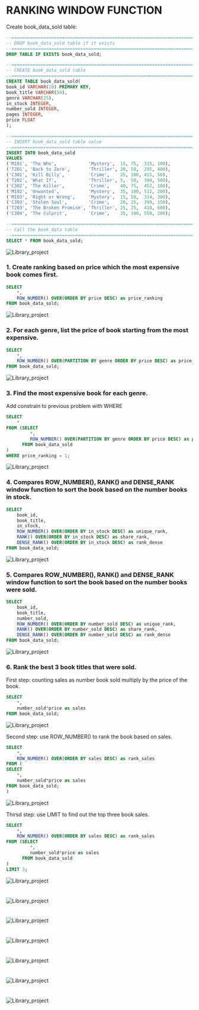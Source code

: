 # RANKING WINDOW FUNCTION
Create book_data_sold table:
```sql
--=================================================================================
-- DROP book_data_sold table if it exists
--=================================================================================
DROP TABLE IF EXISTS book_data_sold;

--=================================================================================
-- CREATE book_data_sold table 
--=================================================================================
CREATE TABLE book_data_sold(
book_id VARCHAR(10) PRIMARY KEY,
book_title VARCHAR(50),
genre VARCHAR(25),
in_stock INTEGER,
number_sold INTEGER,
pages INTEGER,
price FLOAT
);

--=================================================================================
-- INSERT book_data_sold table value
--=================================================================================
INSERT INTO book_data_sold
VALUES 
('M101', 'The Who',            'Mystery',  15, 75,  315, 100),
('T201', 'Back to Zero',       'Thriller', 20, 50,  295, 400),
('C301', 'Kill Billy',         'Crime',    25, 100, 415, 50),
('T202', 'What If',            'Thriller', 5,  50,  394, 500),
('C302', 'The Killer',         'Crime',    40, 75,  452, 100),
('M102', 'Unwanted',           'Mystery',  35, 100, 512, 200),
('M103', 'Right or Wrong',     'Mystery',  15, 50,  314, 300),
('C303', 'Stolen Soul',        'Crime',    20, 25,  399, 150),
('T203', 'The Broken Promise', 'Thriller', 25, 25,  418, 600),
('C304', 'The Culprit',        'Crime',    35, 100, 550, 200);

--=================================================================================
-- Call the book_data table
--=================================================================================
SELECT * FROM book_data_sold;
```

![Library_project](https://github.com/imdwipayana/PostgreSQL/blob/main/Practice/WINDOWS%20FUNCTION/RANKING%20WINDOW%20FUNCTIONS/image/book_data_sold.png)

### 1. Create ranking based on price which the most expensive book comes first.

```sql
SELECT
	*,
	ROW_NUMBER() OVER(ORDER BY price DESC) as price_ranking
FROM book_data_sold;
```
![Library_project](https://github.com/imdwipayana/PostgreSQL/blob/main/Practice/WINDOWS%20FUNCTION/RANKING%20WINDOW%20FUNCTIONS/image/number1.png)

### 2. For each genre, list the price of book starting from the most expensive.

```sql
SELECT
	*,
	ROW_NUMBER() OVER(PARTITION BY genre ORDER BY price DESC) as price_ranking
FROM book_data_sold;
```
![Library_project](https://github.com/imdwipayana/PostgreSQL/blob/main/Practice/WINDOWS%20FUNCTION/RANKING%20WINDOW%20FUNCTIONS/image/number2.png)

### 3. Find the most expensive book for each genre.

Add constrain to previous problem with WHERE

```sql
SELECT
	*
FROM (SELECT
	     *,
	     ROW_NUMBER() OVER(PARTITION BY genre ORDER BY price DESC) as price_ranking
      FROM book_data_sold
)
WHERE price_ranking = 1;
```
![Library_project](https://github.com/imdwipayana/PostgreSQL/blob/main/Practice/WINDOWS%20FUNCTION/RANKING%20WINDOW%20FUNCTIONS/image/number3.png)

### 4. Compares ROW_NUMBER(), RANK() and DENSE_RANK window function to sort the book based on the number books in stock.

```sql
SELECT
	book_id,
	book_title,
	in_stock,
	ROW_NUMBER() OVER(ORDER BY in_stock DESC) as unique_rank,
	RANK() OVER(ORDER BY in_stock DESC) as share_rank,
	DENSE_RANK() OVER(ORDER BY in_stock DESC) as rank_dense
FROM book_data_sold;
```
![Library_project](https://github.com/imdwipayana/PostgreSQL/blob/main/Practice/WINDOWS%20FUNCTION/RANKING%20WINDOW%20FUNCTIONS/image/number4.png)

### 5. Compares ROW_NUMBER(), RANK() and DENSE_RANK window function to sort the book based on the number books were sold.


```sql
SELECT
	book_id,
	book_title,
	number_sold,
	ROW_NUMBER() OVER(ORDER BY number_sold DESC) as unique_rank,
	RANK() OVER(ORDER BY number_sold DESC) as share_rank,
	DENSE_RANK() OVER(ORDER BY number_sold DESC) as rank_dense
FROM book_data_sold;
```
![Library_project](https://github.com/imdwipayana/PostgreSQL/blob/main/Practice/WINDOWS%20FUNCTION/RANKING%20WINDOW%20FUNCTIONS/image/number5.png)

### 6. Rank the best 3 book titles that were sold.

First step: counting sales as number book sold multiply by the price of the book.
```sql
SELECT
	*,
	number_sold*price as sales
FROM book_data_sold;
```
![Library_project](https://github.com/imdwipayana/PostgreSQL/blob/main/Practice/WINDOWS%20FUNCTION/RANKING%20WINDOW%20FUNCTIONS/image/number6step1.png)

Second step: use ROW_NUMBER() to rank the book based on sales.
```sql
SELECT
	*,
	ROW_NUMBER() OVER(ORDER BY sales DESC) as rank_sales
FROM (
SELECT
	*,
	number_sold*price as sales
FROM book_data_sold;
)
```
![Library_project](https://github.com/imdwipayana/PostgreSQL/blob/main/Practice/WINDOWS%20FUNCTION/RANKING%20WINDOW%20FUNCTIONS/image/number6step2.png)

Thirsd step: use LIMIT to find out the top three book sales.
```sql
SELECT
	*,
	ROW_NUMBER() OVER(ORDER BY sales DESC) as rank_sales
FROM (SELECT
	     *,
	     number_sold*price as sales
      FROM book_data_sold
)
LIMIT 3;
```
![Library_project](https://github.com/imdwipayana/PostgreSQL/blob/main/Practice/WINDOWS%20FUNCTION/RANKING%20WINDOW%20FUNCTIONS/image/number6step3.png)

### 

```sql

```
![Library_project]()

### 

```sql

```
![Library_project]()

### 

```sql

```
![Library_project]()

### 

```sql

```
![Library_project]()

### 

```sql

```
![Library_project]()

### 

```sql

```
![Library_project]()
